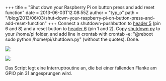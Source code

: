 +++
title = "Shut down your Raspberry Pi on button press and add reset function"
date = 2013-06-03T12:08:55Z
author = "typ_o"
path = "/blog/2013/06/03/shut-down-your-raspberry-pi-on-button-press-and-add-reset-function"
+++
Connect a shutdown-pushbutton to
[header 5](http://elinux.org/RPi_Low-level_peripherals#P5_header) (pin 6
and 8) and a reset button to
[header 6](http://elinux.org/RPi_Low-level_peripherals#P6_header) (pin 1
and 2). Copy
[shutdown.py](http://flipdot.org/blog/uploads/shutdown.py.txt) to your
/home/pi folder, and add line in crontab with crontab -e: "@reboot sudo
python /home/pi/shutdown.py" (without the quotes). Done.  
  
![](https://flipdot.org/blog/uploads/raspi_shutdown.jpg)  
  
![](https://flipdot.org/blog/uploads/raspi_reset.jpg)  
  
Das Script legt eine Interruptroutine an, die bei einer fallenden Flanke
am GPIO pin 31 angesprungen wird.
